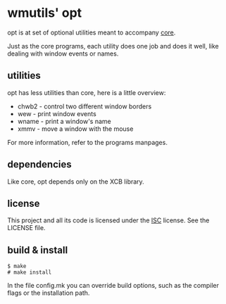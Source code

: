 wmutils' opt
=============

opt is at set of optional utilities meant to accompany
[core](https://github.com/wmutils/core).

Just as the core programs, each utility does one job
and does it well, like dealing with window events or names.

utilities
---------

opt has less utilities than core, here is a little overview:

* chwb2 - control two different window borders
* wew   - print window events
* wname - print a window's name
* xmmv  - move a window with the mouse

For more information, refer to the programs manpages.

dependencies
------------

Like core, opt depends only on the XCB library.

license
-------

This project and all its code is licensed under the [ISC](http://www.openbsd.org/policy.html)
license. See the LICENSE file.

build & install
---------------

    $ make
    # make install

In the file config.mk you can override build options,
such as the compiler flags or the installation path.
